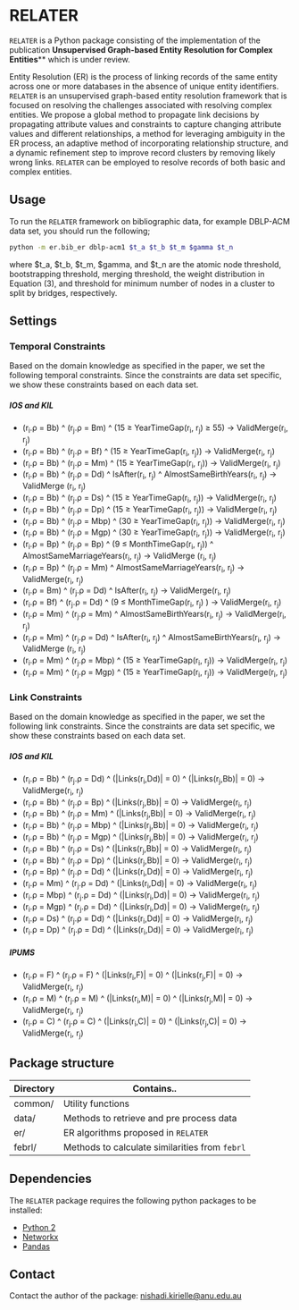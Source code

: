 # RELATER

`RELATER` is a Python package consisting of the 
implementation of the publication **Unsupervised 
Graph-based Entity Resolution for Complex Entities****
which is under review.

Entity Resolution (ER) is the process of linking 
records of the same entity across one or more 
databases in the absence of unique entity 
identifiers. `RELATER` is an unsupervised graph-based 
entity resolution framework that is focused on resolving 
the challenges associated with resolving complex entities. 
We propose a global method to propagate link decisions by 
propagating attribute values and constraints to 
capture changing attribute values and different 
relationships, a method for leveraging ambiguity in 
the ER process, an adaptive method of incorporating 
relationship structure, and a dynamic refinement step 
to improve record clusters by removing likely wrong 
links. `RELATER` can be employed to resolve records of 
both basic and complex entities.


## Usage

To run the `RELATER` framework on bibliographic data, for
example DBLP-ACM data set, you should run the following;
  
```bash
python -m er.bib_er dblp-acm1 $t_a $t_b $t_m $gamma $t_n
```
where $t_a, $t_b, $t_m, $gamma, and $t_n are the atomic 
node threshold, bootstrapping threshold, merging threshold,
the weight distribution in Equation (3), and threshold for
minimum number of nodes in a cluster to split by bridges,
respectively. 

## Settings

### Temporal Constraints

Based on the domain knowledge as specified in the paper, we set the following
temporal constraints. Since the constraints are data set 
specific, we show these constraints based on each data set.
 
##### IOS and KIL

* (r<sub>i</sub>.&rho; = Bb) ^ (r<sub>j</sub>.&rho; = Bm) ^ (15 &ge; 
YearTimeGap(r<sub>i</sub>, r<sub>j</sub>) &ge; 55) &rarr; ValidMerge(r<sub>i</sub>, r<sub>j</sub>)
* (r<sub>i</sub>.&rho; = Bb) ^ (r<sub>j</sub>.&rho; = Bf) ^ (15 &ge; 
YearTimeGap(r<sub>i</sub>, r<sub>j</sub>)) &rarr; ValidMerge(r<sub>i</sub>, r<sub>j</sub>)
* (r<sub>i</sub>.&rho; = Bb) ^ (r<sub>j</sub>.&rho; = Mm) ^ (15 &ge; 
YearTimeGap(r<sub>i</sub>, r<sub>j</sub>)) &rarr; ValidMerge(r<sub>i</sub>, r<sub>j</sub>)
* (r<sub>i</sub>.&rho; = Bb) ^ (r<sub>j</sub>.&rho; = Dd) ^ 
IsAfter(r<sub>i</sub>, r<sub>j</sub>) ^ AlmostSameBirthYears(r<sub>i</sub>, 
r<sub>j</sub>) &rarr; ValidMerge (r<sub>i</sub>, r<sub>j</sub>)
* (r<sub>i</sub>.&rho; = Bb) ^ (r<sub>j</sub>.&rho; = Ds) ^ (15 &ge; 
YearTimeGap(r<sub>i</sub>, r<sub>j</sub>)) &rarr; ValidMerge(r<sub>i</sub>, r<sub>j</sub>)
* (r<sub>i</sub>.&rho; = Bb) ^ (r<sub>j</sub>.&rho; = Dp) ^ (15 &ge; 
YearTimeGap(r<sub>i</sub>, r<sub>j</sub>)) &rarr; ValidMerge(r<sub>i</sub>, r<sub>j</sub>)
* (r<sub>i</sub>.&rho; = Bb) ^ (r<sub>j</sub>.&rho; = Mbp) ^ (30 &ge; 
YearTimeGap(r<sub>i</sub>, r<sub>j</sub>)) &rarr; ValidMerge(r<sub>i</sub>, r<sub>j</sub>)
* (r<sub>i</sub>.&rho; = Bb) ^ (r<sub>j</sub>.&rho; = Mgp) ^ (30 &ge; 
YearTimeGap(r<sub>i</sub>, r<sub>j</sub>)) &rarr; ValidMerge(r<sub>i</sub>, r<sub>j</sub>)
* (r<sub>i</sub>.&rho; = Bp) ^ (r<sub>j</sub>.&rho; = Bp) ^ (9 &le; 
MonthTimeGap(r<sub>i</sub>, r<sub>j</sub>)) ^ AlmostSameMarriageYears(r<sub>i</sub>, r<sub>j</sub>) &rarr; ValidMerge
(r<sub>i</sub>, r<sub>j</sub>)
* (r<sub>i</sub>.&rho; = Bp) ^ (r<sub>j</sub>.&rho; = Mm) ^ AlmostSameMarriageYears(r<sub>i</sub>, r<sub>j</sub>) &rarr; ValidMerge(r<sub>i</sub>, r<sub>j</sub>)
* (r<sub>i</sub>.&rho; = Bm) ^ (r<sub>j</sub>.&rho; = Dd) ^ 
IsAfter(r<sub>i</sub>, r<sub>j</sub>) &rarr; ValidMerge(r<sub>i</sub>, 
r<sub>j</sub>)
* (r<sub>i</sub>.&rho; = Bf) ^ (r<sub>j</sub>.&rho; = Dd) ^ 
(9 &le; MonthTimeGap(r<sub>i</sub>, r<sub>j</sub>) ) &rarr; ValidMerge(r<sub>i</sub>, r<sub>j</sub>)
* (r<sub>i</sub>.&rho; = Mm) ^ (r<sub>j</sub>.&rho; = Mm) ^ 
AlmostSameBirthYears(r<sub>i</sub>, r<sub>j</sub>) &rarr; ValidMerge(r<sub>i</sub>, r<sub>j</sub>)
* (r<sub>i</sub>.&rho; = Mm) ^ (r<sub>j</sub>.&rho; = Dd) ^ 
IsAfter(r<sub>i</sub>, r<sub>j</sub>) ^ AlmostSameBirthYears(r<sub>i</sub>, 
r<sub>j</sub>) &rarr; ValidMerge (r<sub>i</sub>, r<sub>j</sub>)
* (r<sub>i</sub>.&rho; = Mm) ^ (r<sub>j</sub>.&rho; = Mbp) ^ (15 &ge; 
YearTimeGap(r<sub>i</sub>, r<sub>j</sub>)) &rarr; ValidMerge(r<sub>i</sub>, r<sub>j</sub>)
* (r<sub>i</sub>.&rho; = Mm) ^ (r<sub>j</sub>.&rho; = Mgp) ^ (15 &ge; 
YearTimeGap(r<sub>i</sub>, r<sub>j</sub>)) &rarr; ValidMerge(r<sub>i</sub>, r<sub>j</sub>)


### Link Constraints

Based on the domain knowledge as specified in the paper, we set the following
link constraints. Since the constraints are data set specific, 
we show these constraints based on each data set.
 
##### IOS and KIL

* (r<sub>i</sub>.&rho; = Bb) ^ (r<sub>j</sub>.&rho; = Dd) ^ 
(|Links(r<sub>i</sub>,Dd)| = 0) ^ (|Links(r<sub>j</sub>,Bb)| = 0) &rarr; ValidMerge(r<sub>i</sub>, r<sub>j</sub>)
* (r<sub>i</sub>.&rho; = Bb) ^ (r<sub>j</sub>.&rho; = Bp) ^ 
(|Links(r<sub>j</sub>,Bb)| = 0) &rarr; ValidMerge(r<sub>i</sub>, r<sub>j</sub>)
* (r<sub>i</sub>.&rho; = Bb) ^ (r<sub>j</sub>.&rho; = Mm) ^ 
(|Links(r<sub>j</sub>,Bb)| = 0) &rarr; ValidMerge(r<sub>i</sub>, r<sub>j</sub>)
* (r<sub>i</sub>.&rho; = Bb) ^ (r<sub>j</sub>.&rho; = Mbp) ^ 
(|Links(r<sub>j</sub>,Bb)| = 0) &rarr; ValidMerge(r<sub>i</sub>, r<sub>j</sub>)
* (r<sub>i</sub>.&rho; = Bb) ^ (r<sub>j</sub>.&rho; = Mgp) ^ 
(|Links(r<sub>j</sub>,Bb)| = 0) &rarr; ValidMerge(r<sub>i</sub>, r<sub>j</sub>)
* (r<sub>i</sub>.&rho; = Bb) ^ (r<sub>j</sub>.&rho; = Ds) ^ 
(|Links(r<sub>j</sub>,Bb)| = 0) &rarr; ValidMerge(r<sub>i</sub>, r<sub>j</sub>)
* (r<sub>i</sub>.&rho; = Bb) ^ (r<sub>j</sub>.&rho; = Dp) ^ 
(|Links(r<sub>j</sub>,Bb)| = 0) &rarr; ValidMerge(r<sub>i</sub>, r<sub>j</sub>)
* (r<sub>i</sub>.&rho; = Bp) ^ (r<sub>j</sub>.&rho; = Dd) ^ 
(|Links(r<sub>i</sub>,Dd)| = 0) &rarr; ValidMerge(r<sub>i</sub>, r<sub>j</sub>)
* (r<sub>i</sub>.&rho; = Mm) ^ (r<sub>j</sub>.&rho; = Dd) ^ 
(|Links(r<sub>i</sub>,Dd)| = 0) &rarr; ValidMerge(r<sub>i</sub>, r<sub>j</sub>)
* (r<sub>i</sub>.&rho; = Mbp) ^ (r<sub>j</sub>.&rho; = Dd) ^ 
(|Links(r<sub>i</sub>,Dd)| = 0) &rarr; ValidMerge(r<sub>i</sub>, r<sub>j</sub>)
* (r<sub>i</sub>.&rho; = Mgp) ^ (r<sub>j</sub>.&rho; = Dd) ^ 
(|Links(r<sub>i</sub>,Dd)| = 0) &rarr; ValidMerge(r<sub>i</sub>, r<sub>j</sub>)
* (r<sub>i</sub>.&rho; = Ds) ^ (r<sub>j</sub>.&rho; = Dd) ^ 
(|Links(r<sub>i</sub>,Dd)| = 0) &rarr; ValidMerge(r<sub>i</sub>, r<sub>j</sub>)
* (r<sub>i</sub>.&rho; = Dp) ^ (r<sub>j</sub>.&rho; = Dd) ^ 
(|Links(r<sub>i</sub>,Dd)| = 0) &rarr; ValidMerge(r<sub>i</sub>, r<sub>j</sub>)

##### IPUMS
* (r<sub>i</sub>.&rho; = F) ^ (r<sub>j</sub>.&rho; = F) ^ 
(|Links(r<sub>i</sub>,F)| = 0) ^ (|Links(r<sub>j</sub>,F)| = 0) &rarr; 
ValidMerge(r<sub>i</sub>, r<sub>j</sub>)
* (r<sub>i</sub>.&rho; = M) ^ (r<sub>j</sub>.&rho; = M) ^ 
(|Links(r<sub>i</sub>,M)| = 0) ^ (|Links(r<sub>j</sub>,M)| = 0) &rarr; 
ValidMerge(r<sub>i</sub>, r<sub>j</sub>)
* (r<sub>i</sub>.&rho; = C) ^ (r<sub>j</sub>.&rho; = C) ^ 
(|Links(r<sub>i</sub>,C)| = 0) ^ (|Links(r<sub>j</sub>,C)| = 0) &rarr; 
ValidMerge(r<sub>i</sub>, r<sub>j</sub>)


## Package structure
| Directory | Contains.. |
|---------------------|--------------------------------------------------------|
| common/ | Utility functions 
| data/        | Methods to retrieve and pre process data |
| er/  | ER algorithms proposed in `RELATER`           |
| febrl/ | Methods to calculate similarities from `febrl`           |


## Dependencies

The `RELATER` package requires the following python packages to be installed:
- [Python 2](http://www.python.org)
- [Networkx](https://networkx.org/)
- [Pandas](http://www.scipy.org)



## Contact

Contact the author of the package: [nishadi.kirielle@anu.edu.au](mailto:nishadi.kirielle@anu.edu.au)

